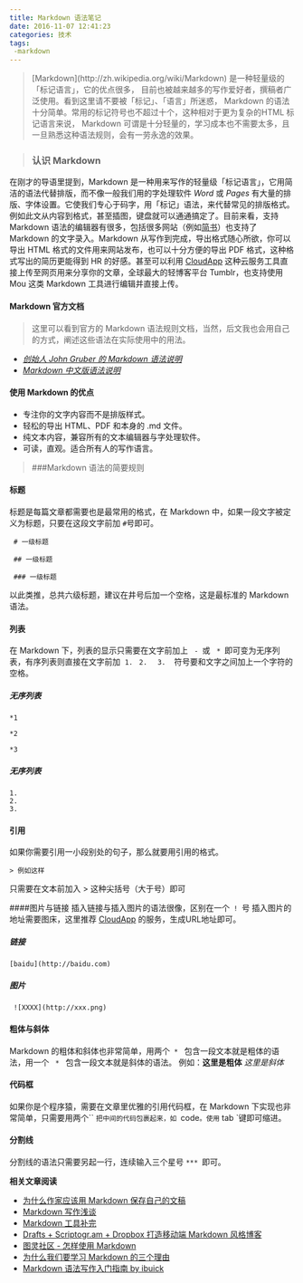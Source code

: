 ```yaml
---
title: Markdown 语法笔记
date: 2016-11-07 12:41:23
categories: 技术
tags:
 -markdown
---
```

<blockquote class="blockquote-center">
[Markdown](http://zh.wikipedia.org/wiki/Markdown) 是一种轻量级的「标记语言」，它的优点很多，
目前也被越来越多的写作爱好者，撰稿者广泛使用。看到这里请不要被「标记」、「语言」所迷惑，
Markdown 的语法十分简单。常用的标记符号也不超过十个，这种相对于更为复杂的HTML 标记语言来说，
Markdown 可谓是十分轻量的，学习成本也不需要太多，且一旦熟悉这种语法规则，会有一劳永逸的效果。
</blockquote>


<!--more-->
> ### 认识 Markdown

在刚才的导语里提到，Markdown 是一种用来写作的轻量级「标记语言」，它用简洁的语法代替排版，而不像一般我们用的字处理软件 *Word* 或 *Pages* 有大量的排版、字体设置。它使我们专心于码字，用「标记」语法，来代替常见的排版格式。例如此文从内容到格式，甚至插图，键盘就可以通通搞定了。目前来看，支持 Markdown 语法的编辑器有很多，包括很多网站（例如[简书](http://jianshu.io/)）也支持了 Markdown 的文字录入。Markdown 从写作到完成，导出格式随心所欲，你可以导出 HTML 格式的文件用来网站发布，也可以十分方便的导出 PDF 格式，这种格式写出的简历更能得到 HR 的好感。甚至可以利用 [CloudApp](http://www.getcloudapp.com/) 这种云服务工具直接上传至网页用来分享你的文章，全球最大的轻博客平台 Tumblr，也支持使用 Mou 这类 Markdown 工具进行编辑并直接上传。

#### Markdown 官方文档

<blockquote class="blockquote-center">
这里可以看到官方的 Markdown 语法规则文档，当然，后文我也会用自己的方式，阐述这些语法在实际使用中的用法。
</blockquote>

* [*创始人 John Gruber 的 Markdown 语法说明*](http://daringfireball.net/projects/markdown/syntax)
* [*Markdown 中文版语法说明*](http://wowubuntu.com/markdown/#list)

#### 使用 Markdown 的优点

* 专注你的文字内容而不是排版样式。
* 轻松的导出 HTML、PDF 和本身的 .md 文件。
* 纯文本内容，兼容所有的文本编辑器与字处理软件。
* 可读，直观。适合所有人的写作语言。

> ###Markdown 语法的简要规则

#### 标题

标题是每篇文章都需要也是最常用的格式，在 Markdown 中，如果一段文字被定义为标题，只要在这段文字前加 ` # `号即可。

```
 # 一级标题 

 ## 一级标题 

 ### 一级标题 

```

以此类推，总共六级标题，建议在井号后加一个空格，这是最标准的 Markdown 语法。

#### 列表

在 Markdown 下，列表的显示只需要在文字前加上 ` - `或 ` * `即可变为无序列表，有序列表则直接在文字前加 
` 1. ` ` 2. ` ` 3. `
 符号要和文字之间加上一个字符的空格。

##### 无序列表
``` 
*1 

*2 

*3  

```

##### 无序列表
```
1.                 
2. 
3. 

```

#### 引用

如果你需要引用一小段别处的句子，那么就要用引用的格式。
``` 
> 例如这样 

```

只需要在文本前加入 > 这种尖括号（大于号）即可

####图片与链接
插入链接与插入图片的语法很像，区别在一个` ! `号
插入图片的地址需要图床，这里推荐 [CloudApp](http://www.getcloudapp.com/) 的服务，生成URL地址即可。

##### 链接

``` 
[baidu](http://baidu.com) 

```

##### 图片

```
 ![XXXX](http://xxx.png) 

```

#### 粗体与斜体
Markdown 的粗体和斜体也非常简单，用两个` * ` 包含一段文本就是粗体的语法，用一个 ` * ` 包含一段文本就是斜体的语法。
例如：**这里是粗体** *这里是斜体*

#### 代码框
如果你是个程序猿，需要在文章里优雅的引用代码框，在 Markdown 下实现也非常简单，只需要用两个`` `把中间的代码包裹起来，如 `code`。使用` tab `键即可缩进。

#### 分割线
分割线的语法只需要另起一行，连续输入三个星号 `*** `即可。

**相关文章阅读**

* [为什么作家应该用 Markdown 保存自己的文稿](http://apple4us.com/2012/02/why-writers-should-use-markdown.html)
* [Markdown 写作浅谈](http://www.yangzhiping.com/tech/r-markdown-knitr.html)
* [Markdown 工具补完](http://www.appinn.com/markdown-tools/)
* [Drafts + Scriptogr.am + Dropbox 打造移动端 Markdown 风格博客](http://jianshu.io/p/63HYZ6)
* [图灵社区 - 怎样使用 Markdown](http://www.ituring.com.cn/article/23)
* [为什么我们要学习 Markdown 的三个理由](http://news.cnblogs.com/n/139649/)
* [Markdown 语法写作入门指南 by ibuick](http://ibuick.me/?p=4093)